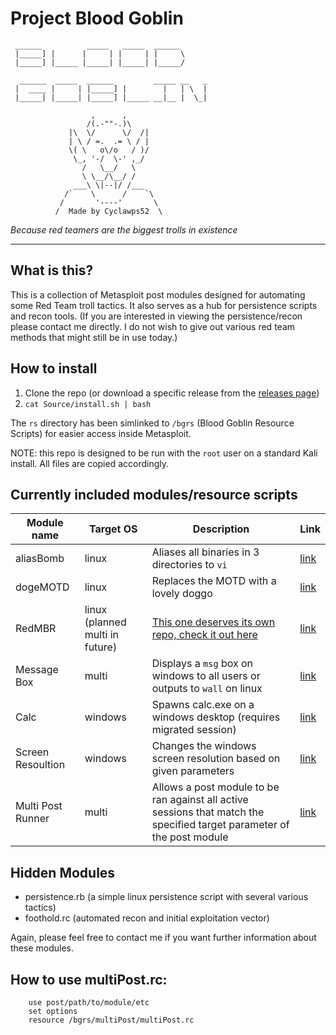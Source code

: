 # Project Blood Goblin

```
 ______          _____   _____  ______ 
 |_____] |      |     | |     | |     \
 |_____] |_____ |_____| |_____| |_____/
                                       
  ______  _____  ______         _____ __   _
 |  ____ |     | |_____] |        |   | \  |
 |_____| |_____| |_____] |_____ __|__ |  \_|

                  ,      ,
                 /(.-""-.)\
             |\  \/      \/  /|
             | \ / =.  .= \ / |
             \( \   o\/o   / )/
              \_, '-/  \-' ,_/
                /   \__/   \
                \ \__/\__/ /
              ___\ \|--|/ /___
            /`    \      /    `\
           /       '----'       \
          /  Made by Cyclawps52  \   
```

_Because red teamers are the biggest trolls in existence_

<hr>

## What is this?

This is a collection of Metasploit post modules designed for automating some Red Team troll tactics. It also serves as a hub for persistence scripts and recon tools.
(If you are interested in viewing the persistence/recon please contact me directly. I do not wish to give out various red team methods that might still be in use today.)

## How to install

1. Clone the repo (or download a specific release from the [releases page](https://github.com/cyclawps52/BloodGoblin-Public/releases))
2. `cat Source/install.sh | bash`

The `rs` directory has been simlinked to `/bgrs` (Blood Goblin Resource Scripts) for easier access inside Metasploit.

NOTE: this repo is designed to be run with the `root` user on a standard Kali install. All files are copied accordingly.

## Currently included modules/resource scripts

| Module name | Target OS | Description | Link |
| - | - | - | - |
| aliasBomb | linux | Aliases all binaries in 3 directories to `vi` | [link](https://github.com/cyclawps52/BloodGoblin-Public/blob/master/Source/modules/post/linux/manage/aliasBomb.rb) |
| dogeMOTD | linux | Replaces the MOTD with a lovely doggo | [link](https://github.com/cyclawps52/BloodGoblin-Public/blob/master/Source/modules/post/linux/manage/dogeMOTD.rb) |
| RedMBR | linux (planned multi in future) | [This one deserves its own repo, check it out here](https://github.com/cyclawps52/RedMBR) | [link](https://github.com/cyclawps52/BloodGoblin-Public/blob/master/Source/modules/post/linux/manage/RedMBR.rb) |
| Message Box | multi | Displays a `msg` box on windows to all users or outputs to `wall` on linux | [link](https://github.com/cyclawps52/BloodGoblin-Public/blob/master/Source/modules/post/multi/manage/messageBox.rb) |
| Calc | windows | Spawns calc.exe on a windows desktop (requires migrated session) | [link](https://github.com/cyclawps52/BloodGoblin-Public/blob/master/Source/modules/post/windows/manage/calc.rb) |
| Screen Resoultion | windows | Changes the windows screen resolution based on given parameters | [link](https://github.com/cyclawps52/BloodGoblin-Public/blob/master/Source/modules/post/windows/manage/screenRes.rb) |
| Multi Post Runner | multi | Allows a post module to be ran against all active sessions that match the specified target parameter of the post module | [link](https://github.com/cyclawps52/BloodGoblin-Public/blob/master/Source/rs/multiPost/multiPost.rc) |

## Hidden Modules

* persistence.rb (a simple linux persistence script with several various tactics)
* foothold.rc (automated recon and initial exploitation vector)

Again, please feel free to contact me if you want further information about these modules.

## How to use multiPost.rc:

```
    use post/path/to/module/etc
    set options
    resource /bgrs/multiPost/multiPost.rc
```


